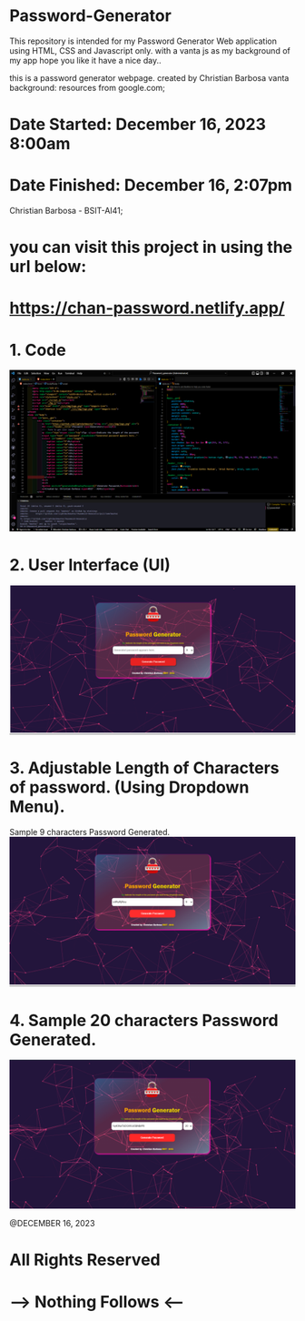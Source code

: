 # Password-Generator
This repository is intended for my Password Generator Web application using HTML, CSS and Javascript only. with a vanta js as my background of my app hope you like it have a nice day..

this is a password generator webpage. created by Christian Barbosa
vanta background:
resources from google.com;

# Date Started: December 16, 2023 8:00am
# Date Finished: December 16, 2:07pm

Christian Barbosa - BSIT-AI41;
# you can visit this project in using the url below:
# https://chan-password.netlify.app/

# 1. Code
![Screenshots](https://github.com/lightdarkmaster/Password-Generator/blob/master/Screenshots/pic2.png)
# 2. User Interface (UI)
![Screenshots](https://github.com/lightdarkmaster/Password-Generator/blob/master/Screenshots/pic3.png)
# 3. Adjustable Length of Characters of password. (Using Dropdown Menu).
Sample 9 characters Password Generated.
![Screenshots](https://github.com/lightdarkmaster/Password-Generator/blob/master/Screenshots/pic4.png)
# 4. Sample 20 characters Password Generated.

![Screenshots](https://github.com/lightdarkmaster/Password-Generator/blob/master/Screenshots/pic1.png)

@DECEMBER 16, 2023
# All Rights Reserved
# --> Nothing Follows <--

